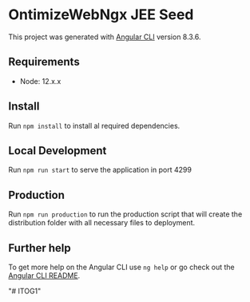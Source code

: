 # OntimizeWebNgx JEE Seed

This project was generated with [Angular CLI](https://github.com/angular/angular-cli) version 8.3.6.

## Requirements

- Node: 12.x.x

## Install

Run `npm install` to install al required dependencies.

## Local Development

Run `npm run start` to serve the application in port 4299

## Production

Run `npm run production` to run the production script that will create the distribution folder with all necessary files to deployment.

## Further help

To get more help on the Angular CLI use `ng help` or go check out the [Angular CLI README](https://github.com/angular/angular-cli/blob/master/README.md).




"# ITOG1" 
